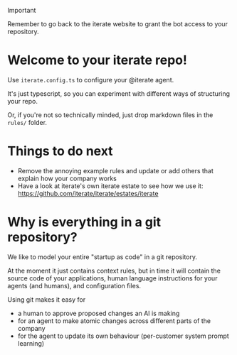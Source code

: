 > [!IMPORTANT]
> Remember to go back to the iterate website to grant the bot access to your repository.

# Welcome to your iterate repo!

Use `iterate.config.ts` to configure your @iterate agent.

It's just typescript, so you can experiment with different ways of structuring your repo.

Or, if you're not so technically minded, just drop markdown files in the `rules/` folder.

# Things to do next

- Remove the annoying example rules and update or add others that explain how your company works
- Have a look at iterate's own iterate estate to see how we use it: https://github.com/iterate/iterate/estates/iterate

# Why is everything in a git repository?

We like to model your entire "startup as code" in a git repository.

At the moment it just contains context rules, but in time it will contain the source code of your applications, human language instructions for your agents (and humans), and configuration files.

Using git makes it easy for

- a human to approve proposed changes an AI is making
- for an agent to make atomic changes across different parts of the company
- for the agent to update its own behaviour (per-customer system prompt learning)
